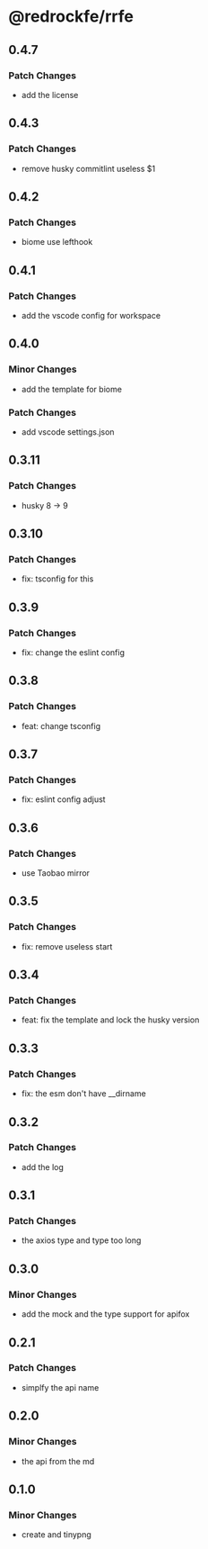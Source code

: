 # @redrockfe/rrfe

## 0.4.7

### Patch Changes

- add the license

## 0.4.3

### Patch Changes

- remove husky commitlint useless $1

## 0.4.2

### Patch Changes

- biome use lefthook

## 0.4.1

### Patch Changes

- add the vscode config for workspace

## 0.4.0

### Minor Changes

- add the template for biome

### Patch Changes

- add vscode settings.json

## 0.3.11

### Patch Changes

- husky 8 -> 9

## 0.3.10

### Patch Changes

- fix: tsconfig for this

## 0.3.9

### Patch Changes

- fix: change the eslint config

## 0.3.8

### Patch Changes

- feat: change tsconfig

## 0.3.7

### Patch Changes

- fix: eslint config adjust

## 0.3.6

### Patch Changes

- use Taobao mirror

## 0.3.5

### Patch Changes

- fix: remove useless start

## 0.3.4

### Patch Changes

- feat: fix the template and lock the husky version

## 0.3.3

### Patch Changes

- fix: the esm don't have \_\_dirname

## 0.3.2

### Patch Changes

- add the log

## 0.3.1

### Patch Changes

- the axios type and type too long

## 0.3.0

### Minor Changes

- add the mock and the type support for apifox

## 0.2.1

### Patch Changes

- simplfy the api name

## 0.2.0

### Minor Changes

- the api from the md

## 0.1.0

### Minor Changes

- create and tinypng
